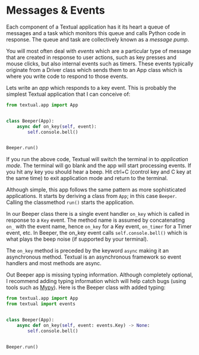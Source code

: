 # Messages & Events

Each component of a Textual application has it its heart a queue of messages and a task which monitors this queue and calls Python code in response. The queue and task are collectively known as a _message pump_.

You will most often deal with _events_ which are a particular type of message that are created in response to user actions, such as key presses and mouse clicks, but also internal events such as timers. These events typically originate from a Driver class which sends them to an App class which is where you write code to respond to those events.

Lets write an _app_ which responds to a key event. This is probably the simplest Textual application that I can conceive of:

```python
from textual.app import App


class Beeper(App):
    async def on_key(self, event):
        self.console.bell()


Beeper.run()
```

If you run the above code, Textual will switch the terminal in to _application mode_. The terminal will go blank and the app will start processing events. If you hit any key you should hear a beep. Hit ctrl+C (control key and C key at the same time) to exit application mode and return to the terminal.

Although simple, this app follows the same pattern as more sophisticated applications. It starts by deriving a class from `App`; in this case `Beeper`. Calling the classmethod `run()` starts the application.

In our Beeper class there is a single event handler `on_key` which is called in response to a `Key` event. The method name is assumed by concatenating `on_` with the event name, hence `on_key` for a Key event, `on_timer` for a Timer event, etc. In Beeper, the on_key event calls `self.console.bell()` which is what plays the beep noise (if supported by your terminal).

The `on_key` method is preceded by the keyword `async` making it an asynchronous method. Textual is an asynchronous framework so event handlers and most methods are async.

Out Beeper app is missing typing information. Although completely optional, I recommend adding typing information which will help catch bugs (using tools such as [Mypy](https://mypy.readthedocs.io/en/stable/)). Here is the Beeper class with added typing:

```python
from textual.app import App
from textual import events


class Beeper(App):
    async def on_key(self, event: events.Key) -> None:
        self.console.bell()


Beeper.run()
```
